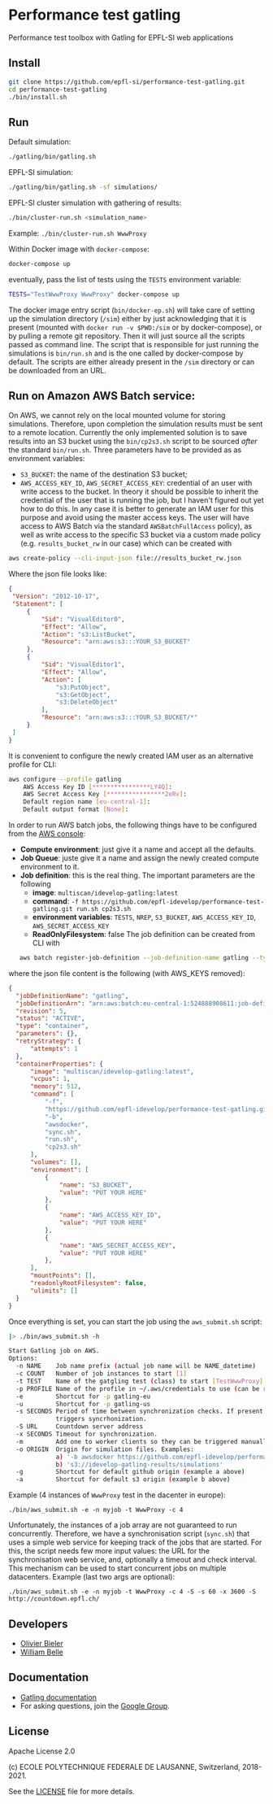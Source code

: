 Performance test gatling
========================

Performance test toolbox with Gatling for EPFL-SI web applications

Install
-------

```bash
git clone https://github.com/epfl-si/performance-test-gatling.git
cd performance-test-gatling
./bin/install.sh
```

Run
---

Default simulation:

```bash
./gatling/bin/gatling.sh
```

EPFL-SI simulation:

```bash
./gatling/bin/gatling.sh -sf simulations/
```

EPFL-SI cluster simulation with gathering of results:

```bash
./bin/cluster-run.sh <simulation_name>
```
Example: `./bin/cluster-run.sh WwwProxy`

Within Docker image with `docker-compose`:
```bash
docker-compose up
```
eventually, pass the list of tests using the `TESTS` environment variable:

```bash
TESTS="TestWwwProxy WwwProxy" docker-compose up
```

The docker image entry script (`bin/docker-ep.sh`) will take care of setting up the simulation directory (`/sim`) either by just acknowledging that it is present (mounted with `docker run -v $PWD:/sim` or by docker-compose), or by pulling a remote git repository. Then it will just source all the scripts passed as command line. The script that is responsible for just running the simulations is `bin/run.sh` and is the one called by docker-compose by default. The scripts are either already present in the `/sim` directory or can be downloaded from an URL.

Run on Amazon AWS Batch service:
--------------------------------
On AWS, we cannot rely on the local mounted volume for storing simulations. Therefore, upon completion the simulation results must be sent to a remote location. Currently the only implemented solution is to save results into an S3 bucket using the `bin/cp2s3.sh` script to be sourced _after_ the standard `bin/run.sh`. Three parameters have to be provided as as environment variables:
  - `S3_BUCKET`: the name of the destination S3 bucket;
  - `AWS_ACCESS_KEY_ID`, `AWS_SECRET_ACCESS_KEY`: credential of an user with write access to the bucket. In theory it should be possible to inherit the credential of the user that is running the job, but I haven't figured out yet how to do this. In any case it is better to generate an IAM user for this purpose and avoid using the master access keys. The user will have access to AWS Batch via the standard `AWSBatchFullAccess` policy), as well as write access to the specific S3 bucket via a custom made policy (e.g. `results_bucket_rw` in our case) which can be created with
  ```bash
  aws create-policy --cli-input-json file://results_bucket_rw.json
  ```
  Where the json file looks like:

  ```json
  {
   "Version": "2012-10-17",
   "Statement": [
       {
           "Sid": "VisualEditor0",
           "Effect": "Allow",
           "Action": "s3:ListBucket",
           "Resource": "arn:aws:s3:::YOUR_S3_BUCKET"
       },
       {
           "Sid": "VisualEditor1",
           "Effect": "Allow",
           "Action": [
               "s3:PutObject",
               "s3:GetObject",
               "s3:DeleteObject"
           ],
           "Resource": "arn:aws:s3:::YOUR_S3_BUCKET/*"
       }
   ]
 }
  ```

It is convenient to configure the newly created IAM user as an alternative profile for CLI:

```bash
aws configure --profile gatling
    AWS Access Key ID [****************LY4Q]:
    AWS Secret Access Key [****************2eRv]:
    Default region name [eu-central-1]:
    Default output format [None]:

```

In order to run AWS batch jobs, the following things have to be configured from the [AWS console](https://eu-central-1.console.aws.amazon.com/batch):
 * __Compute environment__: just give it a name and accept all the defaults.
 * __Job Queue__: juste give it a name and assign the newly created compute environment to it.
 * __Job definition__: this is the real thing. The important parameters are the following
   - __image__: `multiscan/idevelop-gatling:latest`
   - __command__: `-f https://github.com/epfl-idevelop/performance-test-gatling.git run.sh cp2s3.sh`
   - __environment variables__: `TESTS`, `NREP`, `S3_BUCKET`, `AWS_ACCESS_KEY_ID`, `AWS_SECRET_ACCESS_KEY`
   - __ReadOnlyFilesystem__: false
 The job definition can be created from CLI with
 ```bash
    aws batch register-job-definition --job-definition-name gatling --type container --cli-input-json file://gatling_job_def.json
  ```
  where the json file content is the following (with AWS_KEYS removed):
  ```JSON
  {
    "jobDefinitionName": "gatling",
    "jobDefinitionArn": "arn:aws:batch:eu-central-1:524888908611:job-definition/gatling:5",
    "revision": 5,
    "status": "ACTIVE",
    "type": "container",
    "parameters": {},
    "retryStrategy": {
        "attempts": 1
    },
    "containerProperties": {
        "image": "multiscan/idevelop-gatling:latest",
        "vcpus": 1,
        "memory": 512,
        "command": [
            "-f",
            "https://github.com/epfl-idevelop/performance-test-gatling.git",
            "-b",
            "awsdocker",
            "sync.sh",
            "run.sh",
            "cp2s3.sh"
        ],
        "volumes": [],
        "environment": [
            {
                "name": "S3_BUCKET",
                "value": "PUT YOUR HERE"
            },
            {
                "name": "AWS_ACCESS_KEY_ID",
                "value": "PUT YOUR HERE"
            },
            {
                "name": "AWS_SECRET_ACCESS_KEY",
                "value": "PUT YOUR HERE"
            },
        ],
        "mountPoints": [],
        "readonlyRootFilesystem": false,
        "ulimits": []
    }
  }
  ```


Once everything is set, you can start the job using the `aws_submit.sh` script:
```bash
|> ./bin/aws_submit.sh -h

Start Gatling job on AWS.
Options:
  -n NAME    Job name prefix (actual job name will be NAME_datetime)
  -c COUNT   Number of job instances to start [1]
  -t TEST    Name of the gatgling test (class) to start [TestWwwProxy]
  -p PROFILE Name of the profile in ~/.aws/credentials to use (can be repeated)
  -e         Shortcut for -p gatling-eu
  -u         Shortcut for -p gatling-us
  -s SECONDS Period of time between synchronization checks. If present
             triggers syncrhonization.
  -S URL     Countdown server address
  -x SECONDS Timeout for synchronization.
  -m         Add one to worker clients so they can be triggered manually
  -o ORIGIN  Origin for simulation files. Examples:
             a) '-b awsdocker https://github.com/epfl-idevelop/performance-test-gatling.git'
             b) 's3://idevelop-gatling-results/simulations'
  -g         Shortcut for default github origin (example a above)
  -a         Shortcut for default s3 origin (example b above)

```

Example (4 instances of `WwwProxy` test in the dacenter in europe):
```
./bin/aws_submit.sh -e -n myjob -t WwwProxy -c 4
```

Unfortunately, the instances of a job array are not guaranteed to run concurrently. Therefore, we have a synchronisation script (`sync.sh`) that uses a simple web service for keeping track of the jobs that are started. For this, the script needs few more input values: the URL for the synchronisation web service, and, optionally a timeout and check interval. This mechanism can be used to start concurrent jobs on multiple datacenters. Example (last two args are optional):
```
./bin/aws_submit.sh -e -n myjob -t WwwProxy -c 4 -S -s 60 -x 3600 -S http://countdown.epfl.ch/
```


Developers
----------

  * [Olivier Bieler](https://github.com/obieler)
  * [William Belle](https://github.com/williambelle)

Documentation
-------------
  * [Gatling documentation](https://gatling.io/docs/current/)
  * For asking questions, join the [Google Group](https://groups.google.com/forum/#!forum/gatling).

License
-------

Apache License 2.0

(c) ECOLE POLYTECHNIQUE FEDERALE DE LAUSANNE, Switzerland, 2018-2021.

See the [LICENSE](LICENSE) file for more details.

